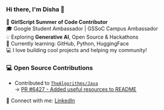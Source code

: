 ### Hi there, I'm Disha 👋

🚀 **GirlScript Summer of Code Contributor**  
🎓 Google Student Ambassador | GSSoC Campus Ambassador  
💡 Exploring **Generative AI**, Open Source & Hackathons  
🌱 Currently learning: GitHub, Python, HuggingFace  
💻 I love building cool projects and helping my community!

### 💻 Open Source Contributions

- Contributed to [`TheAlgorithms/Java`](https://github.com/TheAlgorithms/Java)  
  → [PR #6427 - Added useful resources to README](https://github.com/TheAlgorithms/Java/pull/6427)

🔗 Connect with me:
[LinkedIn](https://www.linkedin.com/in/disha-oza-bba48928a/) 


